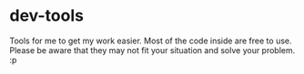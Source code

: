 dev-tools
=========

Tools for me to get my work easier. Most of the code inside are free to use. Please be aware that they may not fit your situation and solve your problem. :p
